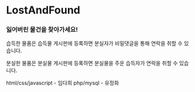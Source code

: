 # LostAndFound
 
<h3>잃어버린 물건을 찾아가세요!</h3>

습득한 물품은 습득물 게시판에 등록하면 분실자가 비밀댓글을 통해 연락을 취할 수 있습니다.

분실한 물품은 분실물 게시판에 등록하면 분실물을 주운 습득자가 연락을 취할 수 있습니다.


html/css/javascript - 임다희
php/mysql - 유정화
